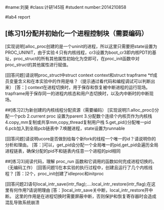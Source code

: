 #name:刘昊
#class:计研145班
#student number:2014210858

#lab4 report
## [练习1]分配并初始化一个进程控制块（需要编码）
[实现说明]alloc_proc创建的是一个uninit的进程，所以这里只需要把state设置为PROC_UNINIT，由于实验４只有内核线程，cr3设置为boot_cr3即内核PDT的基址，proc_struct的所有其他属性初始化为空即可，在proc_init函数中对proc_struct的其他属性进行赋值。
      
[回答问题]请说明proc_struct中struct context context和struct trapframe *tf成员变量含义和在本实验中的作用是啥？（提示通过看代码和编程调试可以判断出来）
[答：] context在进程切换时，用于保存和恢复被中断进程的运行现场。trapframe用于保存同一的进程内核态和用户态切换时，以及内中断时的中断现场。

##[练习2]为新创建的内核线程分配资源（需要编码）
[实现说明]1.alloc_proc()分配一个pcb
2.current proc 设置为parent
3.分配数个连续个内核页作为内核栈
4.copy_mm复制或共享mm,copy_thread复制用户栈
5.get_pid()分配唯一pid
6.pcb加入到全局pcb链表中
7.唤醒进程，state设置为runnable

    
[回答问题]请说明ucore是否做到给每个新fork的线程一个唯一的id？请说明你的分析和理由。
[答：]可以，get_pid会分配一个全局唯一的pid,get_pid会遍历全局进程链表，确保分配的pid不和链表内任意一个进程的pid相同


##[练习3]阅读代码，理解 proc_run 函数和它调用的函数如何完成进程切换的。（无编码工作）
[回答问题1]在本实验的执行过程中，创建且运行了几个内核线程？
[答：]2个，proc_init创建了idleproc和initproc

[回答问题2]语句local_intr_save(intr_flag);....local_intr_restore(intr_flag);在这里有何作用?请说明理由
[答：]local_intr_save关中断，local_intr_restore开中断。
这里的作用是在进程切换时需要屏蔽中断，否则保护和恢复寄存器时会造成混乱导致系统崩溃